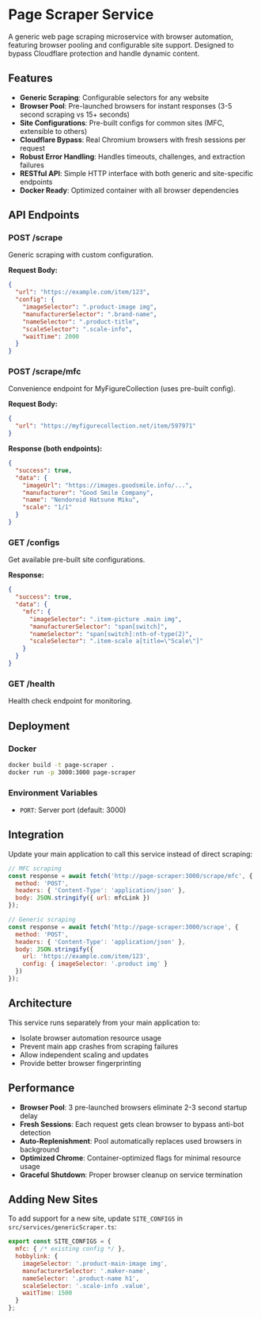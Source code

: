 # Page Scraper Service

A generic web page scraping microservice with browser automation, featuring browser pooling and configurable site support. Designed to bypass Cloudflare protection and handle dynamic content.

## Features

- **Generic Scraping**: Configurable selectors for any website
- **Browser Pool**: Pre-launched browsers for instant responses (3-5 second scraping vs 15+ seconds)
- **Site Configurations**: Pre-built configs for common sites (MFC, extensible to others)
- **Cloudflare Bypass**: Real Chromium browsers with fresh sessions per request
- **Robust Error Handling**: Handles timeouts, challenges, and extraction failures
- **RESTful API**: Simple HTTP interface with both generic and site-specific endpoints
- **Docker Ready**: Optimized container with all browser dependencies

## API Endpoints

### POST /scrape
Generic scraping with custom configuration.

**Request Body:**
```json
{
  "url": "https://example.com/item/123",
  "config": {
    "imageSelector": ".product-image img",
    "manufacturerSelector": ".brand-name",
    "nameSelector": ".product-title",
    "scaleSelector": ".scale-info",
    "waitTime": 2000
  }
}
```

### POST /scrape/mfc
Convenience endpoint for MyFigureCollection (uses pre-built config).

**Request Body:**
```json
{
  "url": "https://myfigurecollection.net/item/597971"
}
```

**Response (both endpoints):**
```json
{
  "success": true,
  "data": {
    "imageUrl": "https://images.goodsmile.info/...",
    "manufacturer": "Good Smile Company",
    "name": "Nendoroid Hatsune Miku",
    "scale": "1/1"
  }
}
```

### GET /configs
Get available pre-built site configurations.

**Response:**
```json
{
  "success": true,
  "data": {
    "mfc": {
      "imageSelector": ".item-picture .main img",
      "manufacturerSelector": "span[switch]",
      "nameSelector": "span[switch]:nth-of-type(2)",
      "scaleSelector": ".item-scale a[title=\"Scale\"]"
    }
  }
}
```

### GET /health
Health check endpoint for monitoring.

## Deployment

### Docker
```bash
docker build -t page-scraper .
docker run -p 3000:3000 page-scraper
```

### Environment Variables
- `PORT`: Server port (default: 3000)

## Integration

Update your main application to call this service instead of direct scraping:

```javascript
// MFC scraping
const response = await fetch('http://page-scraper:3000/scrape/mfc', {
  method: 'POST',
  headers: { 'Content-Type': 'application/json' },
  body: JSON.stringify({ url: mfcLink })
});

// Generic scraping
const response = await fetch('http://page-scraper:3000/scrape', {
  method: 'POST',
  headers: { 'Content-Type': 'application/json' },
  body: JSON.stringify({ 
    url: 'https://example.com/item/123',
    config: { imageSelector: '.product img' }
  })
});
```

## Architecture

This service runs separately from your main application to:
- Isolate browser automation resource usage
- Prevent main app crashes from scraping failures  
- Allow independent scaling and updates
- Provide better browser fingerprinting

## Performance

- **Browser Pool**: 3 pre-launched browsers eliminate 2-3 second startup delay
- **Fresh Sessions**: Each request gets clean browser to bypass anti-bot detection
- **Auto-Replenishment**: Pool automatically replaces used browsers in background
- **Optimized Chrome**: Container-optimized flags for minimal resource usage
- **Graceful Shutdown**: Proper browser cleanup on service termination

## Adding New Sites

To add support for a new site, update `SITE_CONFIGS` in `src/services/genericScraper.ts`:

```javascript
export const SITE_CONFIGS = {
  mfc: { /* existing config */ },
  hobbylink: {
    imageSelector: '.product-main-image img',
    manufacturerSelector: '.maker-name',
    nameSelector: '.product-name h1',
    scaleSelector: '.scale-info .value',
    waitTime: 1500
  }
};
```